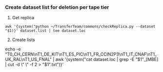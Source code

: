 ### Create dataset list for deletion per tape tier
1) Get replica
```
awk '{system("python ~/TransferTeam/commons/checkReplica.py --dataset "$1)}' dataset.list | tee dataset.loc
```

2) Create lists

echo -e "T0_CH_CERN\nT1_DE_KIT\nT1_ES_PIC\nT1_FR_CCIN2P3\nT1_IT_CNAF\nT1_UK_RAL\nT1_US_FNAL" | awk '{system("cat dataset.loc | grep -E "$1"_[MBE] | cut -d \" \" -f 2 > "$1".txt")}'
